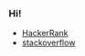 ### Hi!

<!--![Kenta Oshima's Github stats](https://github-readme-stats.vercel.app/api?username=kenteroshima&theme=highcontrast&show_icons=true&count_private=true)-->
<!--![Top Langs](https://github-readme-stats.vercel.app/api/top-langs/?username=kenteroshima&layout=compact&hide=html&langs_count=10)-->
<!--[![Repo name](https://github-readme-stats.vercel.app/api/pin/?username=kenteroshima&repo=kenteroshima&show_owner=true)](https://github.com/kenteroshima/kenteroshima)-->
 - [HackerRank](https://www.hackerrank.com/kenteroshima)
 - [stackoverflow](https://stackoverflow.com/users/14981276/kenta)
